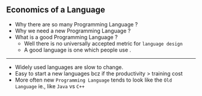 ## Economics of a Language

- Why there are so many Programming Language ?
- Why we need a new Programming Language ?
- What is a good Programming Language ?
  - Well there is no universally accepted metric for `language design`
  - A good language is one which people use .

---

- Widely used languages are slow to change.
- Easy to start a new languages bcz if the productivity > training cost
- More often new `Programming Language` tends to look like the `Old Language` ie., like `Java` vs `C++`
